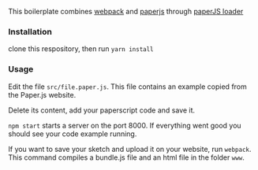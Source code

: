 This boilerplate combines [webpack](https://webpack.js.org/) and [paperjs](http://paperjs.org/) through [paperJS loader](https://github.com/aprowe/paper-loader)

### Installation
clone this respository, then run `yarn install`


### Usage
Edit the file `src/file.paper.js`. This file contains an example copied from the Paper.js website.

Delete its content, add your paperscript code and save it.

`npm start` starts a server on the port 8000. If everything went good you should see your code example running.

If you want to save your sketch and upload it on your website, run `webpack`. This command compiles a bundle.js file and an html file in the folder `www`.
